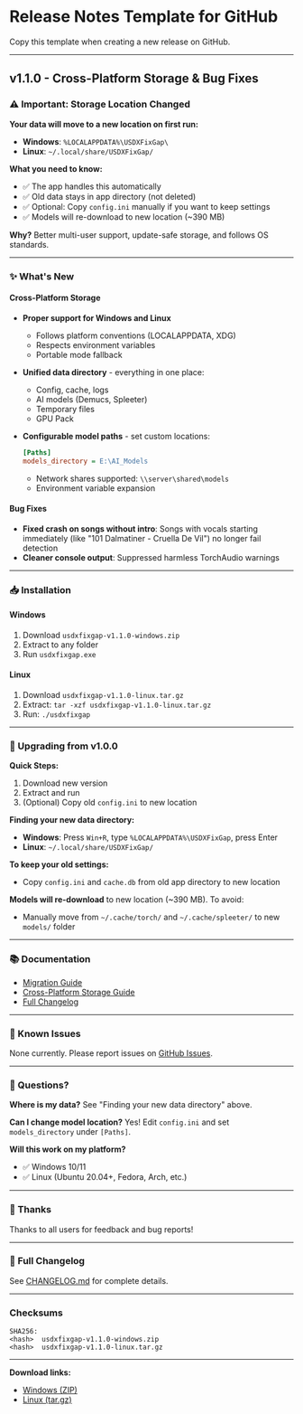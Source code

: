 # Release Notes Template for GitHub

Copy this template when creating a new release on GitHub.

---

## v1.1.0 - Cross-Platform Storage & Bug Fixes

### ⚠️ Important: Storage Location Changed

**Your data will move to a new location on first run:**

- **Windows**: `%LOCALAPPDATA%\USDXFixGap\` 
- **Linux**: `~/.local/share/USDXFixGap/`

**What you need to know:**
- ✅ The app handles this automatically
- ✅ Old data stays in app directory (not deleted)
- ✅ Optional: Copy `config.ini` manually if you want to keep settings
- ✅ Models will re-download to new location (~390 MB)

**Why?** Better multi-user support, update-safe storage, and follows OS standards.

---

### ✨ What's New

#### Cross-Platform Storage
- **Proper support for Windows and Linux**
  - Follows platform conventions (LOCALAPPDATA, XDG)
  - Respects environment variables
  - Portable mode fallback
  
- **Unified data directory** - everything in one place:
  - Config, cache, logs
  - AI models (Demucs, Spleeter)
  - Temporary files
  - GPU Pack

- **Configurable model paths** - set custom locations:
  ```ini
  [Paths]
  models_directory = E:\AI_Models
  ```
  - Network shares supported: `\\server\shared\models`
  - Environment variable expansion

#### Bug Fixes
- **Fixed crash on songs without intro**: Songs with vocals starting immediately (like "101 Dalmatiner - Cruella De Vil") no longer fail detection
- **Cleaner console output**: Suppressed harmless TorchAudio warnings

---

### 📥 Installation

#### Windows
1. Download `usdxfixgap-v1.1.0-windows.zip`
2. Extract to any folder
3. Run `usdxfixgap.exe`

#### Linux
1. Download `usdxfixgap-v1.1.0-linux.tar.gz`
2. Extract: `tar -xzf usdxfixgap-v1.1.0-linux.tar.gz`
3. Run: `./usdxfixgap`

---

### 🔄 Upgrading from v1.0.0

**Quick Steps:**
1. Download new version
2. Extract and run
3. (Optional) Copy old `config.ini` to new location

**Finding your new data directory:**
- **Windows**: Press `Win+R`, type `%LOCALAPPDATA%\USDXFixGap`, press Enter
- **Linux**: `~/.local/share/USDXFixGap/`

**To keep your old settings:**
- Copy `config.ini` and `cache.db` from old app directory to new location

**Models will re-download** to new location (~390 MB). To avoid:
- Manually move from `~/.cache/torch/` and `~/.cache/spleeter/` to new `models/` folder

---

### 📚 Documentation

- [Migration Guide](CHANGELOG.md#migration-guide-for-existing-users)
- [Cross-Platform Storage Guide](docs/cross-platform-storage.md)
- [Full Changelog](CHANGELOG.md)

---

### 🐛 Known Issues

None currently. Please report issues on [GitHub Issues](https://github.com/vtietz/usdxfixgapgui/issues).

---

### 💬 Questions?

**Where is my data?**
See "Finding your new data directory" above.

**Can I change model location?**
Yes! Edit `config.ini` and set `models_directory` under `[Paths]`.

**Will this work on my platform?**
- ✅ Windows 10/11
- ✅ Linux (Ubuntu 20.04+, Fedora, Arch, etc.)

---

### 🙏 Thanks

Thanks to all users for feedback and bug reports!

---

### 📝 Full Changelog

See [CHANGELOG.md](CHANGELOG.md) for complete details.

---

### Checksums

```
SHA256:
<hash>  usdxfixgap-v1.1.0-windows.zip
<hash>  usdxfixgap-v1.1.0-linux.tar.gz
```

---

**Download links:**
- [Windows (ZIP)](link)
- [Linux (tar.gz)](link)
